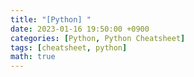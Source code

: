 ```yaml
---
title: "[Python] "
date: 2023-01-16 19:50:00 +0900
categories: [Python, Python Cheatsheet]
tags: [cheatsheet, python]
math: true
---
```



